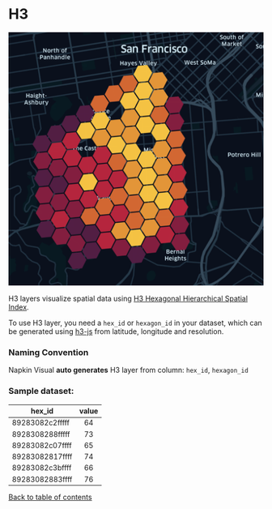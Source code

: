 # H3

![H3 layer - contour](./photos/layers-h3.png "H3 layer")

H3 layers visualize spatial data using [H3 Hexagonal Hierarchical Spatial Index](https://eng.uber.com/h3/).

To use H3 layer, you need a `hex_id` or `hexagon_id` in your dataset, which can be generated using [h3-js](https://github.com/uber/h3-js) from latitude, longitude and resolution.

### Naming Convention
Napkin Visual __auto generates__ H3 layer from column: `hex_id`, `hexagon_id`

### Sample dataset:
hex_id | value |
|----------|:------:|
89283082c2fffff | 64 |
8928308288fffff | 73 |
89283082c07ffff | 65 |
89283082817ffff | 74 |
89283082c3bffff | 66 |
89283082883ffff | 76 |

[Back to table of contents](../README.md)
